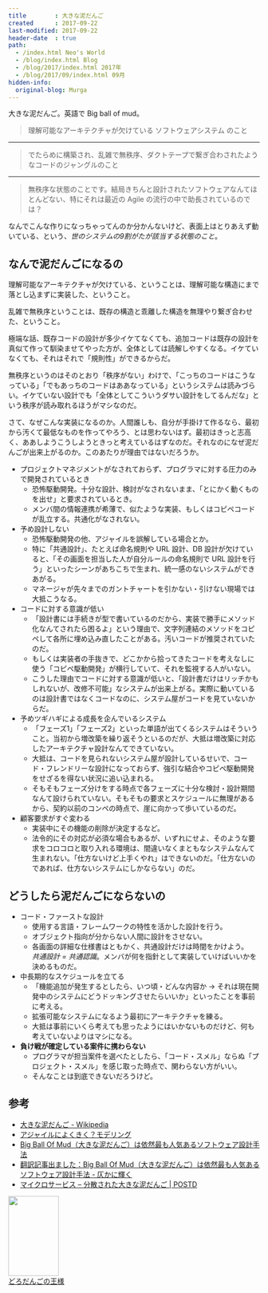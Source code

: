 ```yaml
---
title        : 大きな泥だんご
created      : 2017-09-22
last-modified: 2017-09-22
header-date  : true
path:
  - /index.html Neo's World
  - /blog/index.html Blog
  - /blog/2017/index.html 2017年
  - /blog/2017/09/index.html 09月
hidden-info:
  original-blog: Murga
---
```


大きな泥だんご。英語で Big ball of mud。

> 理解可能なアーキテクチャが欠けている ソフトウェアシステム のこと

---

> でたらめに構築され、乱雑で無秩序、ダクトテープで繋ぎ合わされたようなコードのジャングルのこと

---

> 無秩序な状態のことです。結局きちんと設計されたソフトウェアなんてほとんどない、特にそれは最近の Agile の流行の中で助長されているのでは？

なんでこんな作りになっちゃってんのか分かんないけど、表面上はとりあえず動いている、という、*世のシステムの9割がたが該当する状態のこと*。

## なんで泥だんごになるの

理解可能なアーキテクチャが欠けている、ということは、理解可能な構造にまで落とし込まずに実装した、ということ。

乱雑で無秩序ということは、既存の構造と乖離した構造を無理やり繋ぎ合わせた、ということ。

極端な話、既存コードの設計が多少イケてなくても、追加コードは既存の設計を真似て作って馴染ませてやった方が、全体としては読解しやすくなる。イケていなくても、それはそれで「規則性」ができるからだ。

無秩序というのはそのとおり「秩序がない」わけで、「こっちのコードはこうなっている」「でもあっちのコードはああなっている」というシステムは読みづらい。イケていない設計でも「全体としてこういうダサい設計をしてるんだな」という秩序が読み取れるほうがマシなのだ。

さて、なぜこんな実装になるのか。人間誰しも、自分が手掛けて作るなら、最初から汚くて最低なものを作ってやろう、とは思わないはず。最初はきっと志高く、ああしようこうしようときっと考えているはずなのだ。それなのになぜ泥だんごが出来上がるのか。このあたりが理由ではないだろうか。

- プロジェクトマネジメントがなされておらず、プログラマに対する圧力のみで開発されているとき
  - 恐怖駆動開発。十分な設計、検討がなされないまま、「とにかく動くものを出せ」と要求されているとき。
  - メンバ間の情報連携が希薄で、似たような実装、もしくはコピペコードが乱立する。共通化がなされない。
- 予め設計しない
  - 恐怖駆動開発の他、アジャイルを誤解している場合とか。
  - 特に「共通設計」、たとえば命名規則や URL 設計、DB 設計が欠けていると、「その画面を担当した人が自分ルールの命名規則で URL 設計を行う」といったシーンがあちこちで生まれ、統一感のないシステムができあがる。
  - マネージャが先々までのガントチャートを引かない・引けない現場では大抵こうなる。
- コードに対する意識が低い
  - 「設計書には手続きが型で書いているのだから、実装で勝手にメソッド化なんてされたら困るよ」という理由で、文字列連結のメソッドをコピペして各所に埋め込み直したことがある。汚いコードが推奨されていたのだ。
  - もしくは実装者の手抜きで、どこかから拾ってきたコードを考えなしに使う「コピペ駆動開発」が横行していて、それを監視する人がいない。
  - こうした理由でコードに対する意識が低いと、「設計書だけはリッチかもしれないが、改修不可能」なシステムが出来上がる。実際に動いているのは設計書ではなくコードなのに、システム屋がコードを見ていないからだ。
- 予めツギハギによる成長を企んでいるシステム
  - 「フェーズ1」「フェーズ2」といった単語が出てくるシステムはそういうこと。当初から増改築を繰り返そうといるのだが、大抵は増改築に対応したアーキテクチャ設計なんてできていない。
  - 大抵は、コードを見られないシステム屋が設計しているせいで、コード・フレンドリーな設計になっておらず、強引な結合やコピペ駆動開発をせざるを得ない状況に追い込まれる。
  - そもそもフェーズ分けをする時点で各フェーズに十分な検討・設計期間なんて設けられていない。そもそもの要求とスケジュールに無理があるから、契約以前のコンペの時点で、崖に向かって歩いているのだ。
- 顧客要求がすぐ変わる
  - 実装中にその機能の削除が決定するなど。
  - 法令的にその対応が必須な場合もあるが、いずれにせよ、そのような要求をコロコロと取り入れる環境は、間違いなくまともなシステムなんて生まれない。「仕方ないけど上手くやれ」はできないのだ。「仕方ないのであれば、仕方ないシステムにしかならない」のだ。

## どうしたら泥だんごにならないの

- コード・ファーストな設計
  - 使用する言語・フレームワークの特性を活かした設計を行う。
  - オブジェクト指向が分からない人間に設計をさせない。
  - 各画面の詳細な仕様書はともかく、共通設計だけは時間をかけよう。  
    *共通設計 = 共通認識*。メンバが何を指針として実装していけばいいかを決めるものだ。
- 中長期的なスケジュールを立てる
  - 「機能追加が発生するとしたら、いつ頃・どんな内容か → それは現在開発中のシステムにどうドッキングさせたらいいか」といったことを事前に考える。
  - 拡張可能なシステムになるよう最初にアーキテクチャを練る。
  - 大抵は事前にいくら考えても思ったようにはいかないものだけど、何も考えていないよりはマシになる。
- **負け戦が確定している案件に携わらない**
  - プログラマが担当案件を選べたとしたら、「コード・スメル」ならぬ「プロジェクト・スメル」を感じ取った時点で、関わらない方がいい。
  - そんなことは到底できないだろうけど。

## 参考

- [大きな泥だんご - Wikipedia](https://ja.wikipedia.org/wiki/大きな泥だんご)
- [アジャイルによくきく？モデリング](https://www.slideshare.net/iwaoRd/ss-68726996)
- [Big Ball Of Mud（大きな泥だんご）は依然最も人気あるソフトウェア設計手法](https://www.infoq.com/jp/news/2010/09/big-ball-of-mud)
- [翻訳記事出ました：Big Ball Of Mud（大きな泥だんご）は依然最も人気あるソフトウェア設計手法 - 仄かに輝く](http://d.hatena.ne.jp/minamishinji/20101002/1286026349)
- [マイクロサービス – 分散された大きな泥だんご | POSTD](http://postd.cc/distributed_big_balls_of_mud/)

<div class="ad-amazon">
  <div class="ad-amazon-image">
    <a href="https://www.amazon.co.jp/dp/B00YTI1FNK?tag=neos21-22&amp;linkCode=osi&amp;th=1&amp;psc=1">
      <img src="https://m.media-amazon.com/images/I/51sBfDjWIyL._SL160_.jpg" width="101" height="160">
    </a>
  </div>
  <div class="ad-amazon-info">
    <div class="ad-amazon-title">
      <a href="https://www.amazon.co.jp/dp/B00YTI1FNK?tag=neos21-22&amp;linkCode=osi&amp;th=1&amp;psc=1">どろだんごの王様</a>
    </div>
  </div>
</div>
